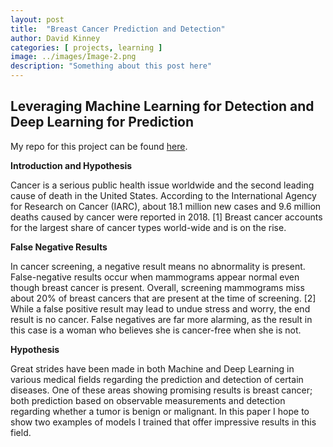 ```yaml
---
layout: post
title:  "Breast Cancer Prediction and Detection"
author: David Kinney
categories: [ projects, learning ]
image: ../images/Image-2.png
description: "Something about this post here"
---
```

## Leveraging Machine Learning for Detection and Deep Learning for Prediction

My repo for this project can be found [here](https://github.com/dkinneyBU/DSC680/tree/main/Breast%20Cancer). 

**Introduction and Hypothesis**  

Cancer is a serious public health issue worldwide and the second leading cause of death in the United States. According to the International Agency for Research on Cancer (IARC), about 18.1 million new cases and 9.6 million deaths caused by cancer were reported in 2018. [1] Breast cancer accounts for the largest share of cancer types world-wide and is on the rise.
 
**False Negative Results**  

In cancer screening, a negative result means no abnormality is present. False-negative results occur when mammograms appear normal even though breast cancer is present. Overall, screening mammograms miss about 20% of breast cancers that are present at the time of screening. [2] While a false positive result may lead to undue stress and worry, the end result is no cancer. False negatives are far more alarming, as the result in this case is a woman who believes she is cancer-free when she is not.

**Hypothesis**  

Great strides have been made in both Machine and Deep Learning in various medical fields regarding the prediction and detection of certain diseases. One of these areas showing promising results is breast cancer; both prediction based on observable measurements and detection regarding whether a tumor is benign or malignant. In this paper I hope to show two examples of models I trained that offer impressive results in this field.
 
